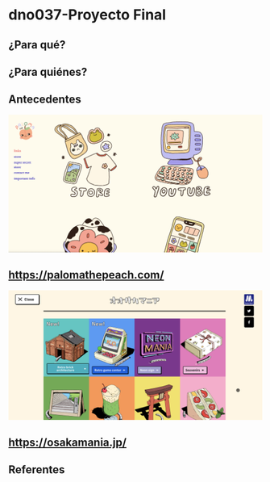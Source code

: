 # dno037-Proyecto Final

## ¿Para qué?

## ¿Para quiénes?

## Antecedentes

![paloma, una ilustradora mexicana](/images/peach.png)

https://palomathepeach.com/
----
![excursion site produced by Osaka Metro](/images/osakamania.png)

https://osakamania.jp/
----


## Referentes 
